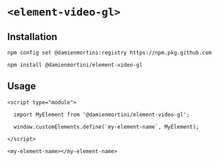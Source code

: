 # `<element-video-gl>`

## Installation

```
npm config set @damienmortini:registry https://npm.pkg.github.com

npm install @damienmortini/element-video-gl
```

## Usage
```
<script type="module">

  import MyElement from '@damienmortini/element-video-gl';

  window.customElements.define(`my-element-name`, MyElement);

</script>

<my-element-name></my-element-name>
```
